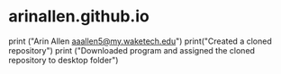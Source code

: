 # arinallen.github.io
 print ("Arin Allen aaallen5@my.waketech.edu")
 print("Created a cloned repository") 
 print ("Downloaded program and assigned the cloned repository to desktop folder")
